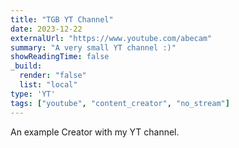 ```yaml
---
title: "TGB YT Channel"
date: 2023-12-22
externalUrl: "https://www.youtube.com/abecam"
summary: "A very small YT channel :)"
showReadingTime: false
_build:
  render: "false"
  list: "local"
type: 'YT'
tags: ["youtube", "content_creator", "no_stream"]
---
```


An example Creator with my YT channel.

